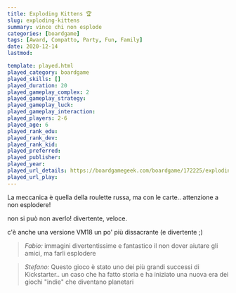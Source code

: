 ```yaml
---
title: Exploding Kittens 🏆
slug: exploding-kittens
summary: vince chi non esplode
categories: [boardgame]
tags: [Award, Compatto, Party, Fun, Family]
date: 2020-12-14
lastmod: 

template: played.html
played_category: boardgame
played_skills: []
played_duration: 20
played_gameplay_complex: 2
played_gameplay_strategy: 
played_gameplay_luck: 
played_gameplay_interaction: 
played_players: 2-6
played_age: 6
played_rank_edu: 
played_rank_dev: 
played_rank_kid: 
played_preferred: 
played_publisher: 
played_year: 
played_url_details: https://boardgamegeek.com/boardgame/172225/exploding-kittens
played_url_play: 
---
```


La meccanica è quella della roulette russa, ma con le carte.. attenzione a non esplodere!

non si può non averlo! divertente, veloce.

c'è anche una versione VM18 un po' più dissacrante (e divertente ;)

> *Fabio:*
> immagini divertentissime e fantastico il non dover aiutare gli amici, ma farli esplodere

> *Stefano:*
> Questo gioco è stato uno dei più grandi successi di Kickstarter.. un caso che ha fatto storia e ha iniziato una nuova era dei giochi "indie" che diventano planetari 


